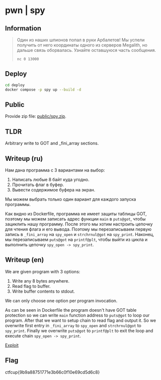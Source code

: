 # pwn | spy

## Information

> Один из наших шпионов попал в руки Арбалетов! Мы успели получить от него координаты одного из серверов Megalith, но дальше связь оборвалась. Узнайте оставшуюся часть сообщения.
> 
> `nc 0 13000`

## Deploy

```sh
cd deploy
docker compose -p spy up --build -d
```

## Public

Provide zip file: [public/spy.zip](public/spy.zip).

## TLDR

Arbitrary write to GOT and _fini_array sections.

## Writeup (ru)

Нам дана программа с 3 вариантами на выбор:
1) Написать любые 8 байт куда угодно.
2) Прочитать флаг в буфер.
3) Вывести содержимое буфера на экран.

Мы можем выбрать только один вариант для каждого запуска программы.

Как видно из Dockerfile, программа не имеет защиты таблицы GOT, поэтому мы можем записать адрес функции `main` в `puts@got`, чтобы зациклить нашу программу. После этого мы хотим настроить цепочку для чтения флага и его вывода. Поэтому мы перезаписываем первую запись в `_fini_array` на `spy_open` и `strchrnul@got` на `spy_print`. Наконец, мы перезаписываем `puts@got` на `printf@plt`, чтобы выйти из цикла и выполнить цепочку `spy_open -> spy_print`.

## Writeup (en)

We are given program with 3 options:
1) Write any 8 bytes anywhere.
2) Read flag to buffer.
3) Write buffer contents to stdout.

We can only choose one option per program invocation.

As can be seen in Dockerfile the program doesn't have GOT table protection so we can write `main` function address to `puts@got` to loop our program.
After that we want to setup chain to read flag and output it. So we overwrite first entry in `_fini_array` to `spy_open` and `strchrnul@got` to `spy_print`. Finally we overwrite `puts@got` to `printf@plt` to exit the loop and execute chain `spy_open -> spy_print`.

[Exploit](solve/sploit.py)

## Flag

ctfcup{9b9a88751771e3b66c0f10e69cd5d6c8}
